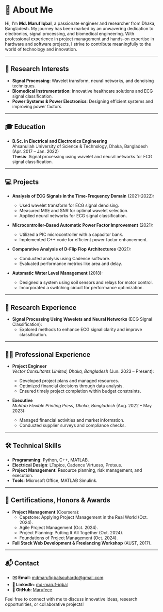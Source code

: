 # 👋 About Me
Hi, I'm **Md. Maruf Iqbal**, a passionate engineer and researcher from Dhaka, Bangladesh. My journey has been marked by an unwavering dedication to electronics, signal processing, and biomedical engineering. With professional experience in project management and hands-on expertise in hardware and software projects, I strive to contribute meaningfully to the world of technology and innovation.

---

## 🧠 Research Interests
- **Signal Processing**: Wavelet transform, neural networks, and denoising techniques.
- **Biomedical Instrumentation**: Innovative healthcare solutions and ECG signal classification.
- **Power Systems & Power Electronics**: Designing efficient systems and improving power factors.

---

## 🎓 Education
- **B.Sc. in Electrical and Electronics Engineering**  
  Ahsanullah University of Science & Technology, Dhaka, Bangladesh (Apr. 2017 – Jan. 2022)  
  **Thesis**: Signal processing using wavelet and neural networks for ECG signal classification.

---

## 💻 Projects
- **Analysis of ECG Signals in the Time-Frequency Domain** (2021–2022):  
  - Used wavelet transform for ECG signal denoising.
  - Measured MSE and SNR for optimal wavelet selection.
  - Applied neural networks for ECG signal classification.

- **Microcontroller-Based Automatic Power Factor Improvement** (2021):  
  - Utilized a PIC microcontroller with a capacitor bank.
  - Implemented C++ code for efficient power factor enhancement.

- **Comparative Analysis of D-Flip Flop Architectures** (2021):  
  - Conducted analysis using Cadence software.
  - Evaluated performance metrics like area and delay.

- **Automatic Water Level Management** (2018):  
  - Designed a system using soil sensors and relays for motor control.
  - Incorporated a switching circuit for performance optimization.

---

## 🏢 Research Experience
- **Signal Processing Using Wavelets and Neural Networks** (ECG Signal Classification):  
  - Explored methods to enhance ECG signal clarity and improve classification.

---

## 👨‍💼 Professional Experience
- **Project Engineer**  
  *Vector Consultants Limited, Dhaka, Bangladesh* (Jun. 2023 – Present):
  - Developed project plans and managed resources.
  - Optimized financial decisions through data analysis.
  - Ensured timely project completion within budget constraints.

- **Executive**  
  *Mahtab Flexible Printing Press, Dhaka, Bangladesh* (Aug. 2022 – May 2023):
  - Managed financial activities and market information.
  - Conducted supplier surveys and compliance checks.

---

## 🛠️ Technical Skills
- **Programming**: Python, C++, MATLAB.
- **Electrical Design**: LTspice, Cadence Virtuoso, Proteus.
- **Project Management**: Resource planning, risk management, and execution.
- **Tools**: Microsoft Office, MATLAB Simulink.

---

## 📜 Certifications, Honors & Awards
- **Project Management** (Coursera):
  - Capstone: Applying Project Management in the Real World (Oct. 2024).
  - Agile Project Management (Oct. 2024).
  - Project Planning: Putting It All Together (Oct. 2024).
  - Foundations of Project Management (Oct. 2024).
- **Full Stack Web Development & Freelancing Workshop** (AUST, 2017).

---

## 📬 Contact
- **✉️ Email**: [mdmarufiqbalsouhardo@gmail.com](mailto:mdmarufiqbalsouhardo@gmail.com)
- **🔗 LinkedIn**: [md-maruf-iqbal](https://www.linkedin.com/in/md-maruf-iqbal)
- **🐙 GitHub**: [Marufeee](https://github.com/Marufeee)

Feel free to connect with me to discuss innovative ideas, research opportunities, or collaborative projects!
